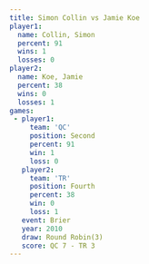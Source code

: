 ```yaml
---
title: Simon Collin vs Jamie Koe
player1:             
  name: Collin, Simon
  percent: 91        
  wins: 1            
  losses: 0          
player2:             
  name: Koe, Jamie   
  percent: 38        
  wins: 0            
  losses: 1          
games:
 - player1:          
     team: 'QC'      
     position: Second
     percent: 91     
     win: 1          
     loss: 0         
   player2:          
     team: 'TR'      
     position: Fourth
     percent: 38     
     win: 0          
     loss: 1         
   event: Brier        
   year: 2010          
   draw: Round Robin(3)
   score: QC 7 - TR 3  
---
```

